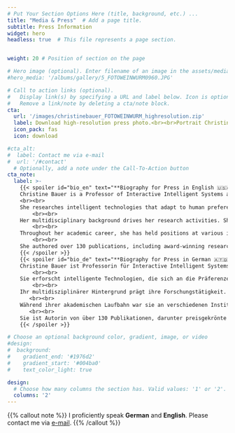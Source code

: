 ```yaml
---
# Put Your Section Options Here (title, background, etc.) ...
title: "Media & Press"  # Add a page title.
subtitle: Press Information
widget: hero
headless: true  # This file represents a page section.


weight: 20 # Position of section on the page

# Hero image (optional). Enter filename of an image in the assets/media/ folder.
#hero_media: '/albums/gallery/5_FOTOWEINWURM0960.JPG'

# Call to action links (optional).
#   Display link(s) by specifying a URL and label below. Icon is optional for `cta`.
#   Remove a link/note by deleting a cta/note block.
cta:
  url: '/images/christinebauer_FOTOWEINWURM_highresolution.zip'
  label: Download high-resolution press photo.<br><br>Portrait Christine Bauer, &copy; Foto Weinwurm.
  icon_pack: fas
  icon: download

#cta_alt:
#  label: Contact me via e-mail
#  url: '/#contact'
  # Optionally, add a note under the Call-To-Action button
cta_note:
  label: >-
    {{< spoiler id="bio_en" text="**Biography for Press in English 🇺🇸🇬🇧**" >}}
    Christine Bauer is a Professor of Interactive Intelligent Systems at the University of Salzburg in Austria, and a Co-Lead of the focus area "InterMediation. Music---Effect---Analysis" at the inter-university institution Wissenschaft & Kunst. She is part of the Excellence in Digital Sciences and Interdisciplinary Technologies (EXDIGIT) initiative, funded by the State of Salzburg.
    <br><br>
    She researches intelligent technologies that adapt to human preferences and behavior. In this interdisciplinary research, she advances technologies, studies human needs, and explores the implications of human-technology interactions. She is particularly interested in developing fair technologies. Her research focuses on recommender systems in general, with a specific emphasis on the music and media domains.
        <br><br>
    Her multidisciplinary background drives her research activities. She holds a Doctoral degree in Social and Economic Sciences, a Diploma (equivalent to a Master's) degree in International Business Administration, and a Master's degree in Business Informatics. Additionally, she studied Jazz Saxophone.
        <br><br>
    Throughout her academic career, she has held positions at various institutions, including Assistant Professor at Utrecht University in The Netherlands, Senior Postdoc Researcher at Johannes Kepler University Linz in Austria, Visiting Fellow at the Carnegie Mellon University in the USA, and Assistant Professor at WU Vienna in Austria.
        <br><br>
    She authored over 130 publications, including award-winning research papers. Her expertise has also been recognized through multiple awards for her outstanding contributions as a reviewer. Furthermore, she is a recipient of the prestigious Elise Richter grant for the project "Fine-grained Culture-aware Music Recommender Systems", funded by the Austrian Science Fund (FWF). In this project, she investigated cultural differences in music preferences and developed models and algorithmic approaches for music recommender systems that account for these cultural differences.
    {{< /spoiler >}}
    {{< spoiler id="bio_de" text="**Biography for Press in German 🇦🇹🇩🇪**" >}}
    Christine Bauer ist Professorin für Interactive Intelligent Systems an der Universität Salzburg in Österreich und Co-Leiterin des Programmbereichs „InterMediation. Musik---Wirkung---Analyse“ an der interuniversitären Einrichtung Wissenschaft & Kunst. Sie ist Teil von Excellence in Digital Sciences and Interdisciplinary Technologies (EXDIGIT), eine vom Land Salzburg geförderte Initiative.
        <br><br>
    Sie erforscht intelligente Technologien, die sich an die Präferenzen und Verhaltensweisen von Menschen anpassen. In dieser interdisziplinären Forschung entwickelt sie Technologien weiter, untersucht menschliche Bedürfnisse und erforscht die Auswirkungen von Mensch-Technologie-Interaktion. Ihr besonderes Interesse gilt der Entwicklung fairer Technologien. Ihr Forschungsschwerpunkt liegt auf Empfehlungssystemen im Allgemeinen, mit besonderem Schwerpunkt auf den Bereichen Musik und Medien.
        <br><br>
    Ihr multidisziplinärer Hintergrund prägt ihre Forschungstätigkeit. Sie hat einen Doktortitel in Sozial- und Wirtschaftswissenschaften, einen Diplomabschluss (entspricht einem Master) in Internationaler Betriebswirtschaftslehre und einen Masterabschluss in Wirtschaftsinformatik. Zusätzlich studierte sie Jazzsaxophon.
       <br><br> 
    Während ihrer akademischen Laufbahn war sie an verschiedenen Institutionen tätig, unter anderem als Assistenzprofessorin an der Universität Utrecht in den Niederlanden, als Senior Postdoc Researcher an der Johannes Kepler Universität Linz in Österreich, als Visiting Fellow an der Carnegie Mellon University in den USA und als Assistenzprofessorin an der WU Wien in Österreich.
       <br><br> 
    Sie ist Autorin von über 130 Publikationen, darunter preisgekrönte Forschungsarbeiten. Ihr Fachwissen wurde auch durch mehrere Auszeichnungen für ihre herausragenden Beiträge als Gutachterin gewürdigt. Darüber hinaus ist sie Trägerin der renommierten Elise-Richter-Förderung für das vom Österreichischen Wissenschaftsfonds (FWF) geförderte Projekt "Fine-grained Culture-aware Music Recommender Systems". In diesem Projekt untersuchte sie kulturelle Unterschiede in Musikpräferenzen und entwickelte Modelle und algorithmische Ansätze für Musikempfehlungssysteme, die diese kulturellen Unterschiede berücksichtigen.
    {{< /spoiler >}}

# Choose an optional background color, gradient, image, or video
#design:
#  background:
#    gradient_end: '#1976d2'
#    gradient_start: '#004ba0'
#    text_color_light: true

design:
  # Choose how many columns the section has. Valid values: '1' or '2'.
  columns: '2'
---
```


{{% callout note %}}
I proficiently speak **German** and **English**. Please contact me via [e-mail](/#contact).
{{% /callout %}}
